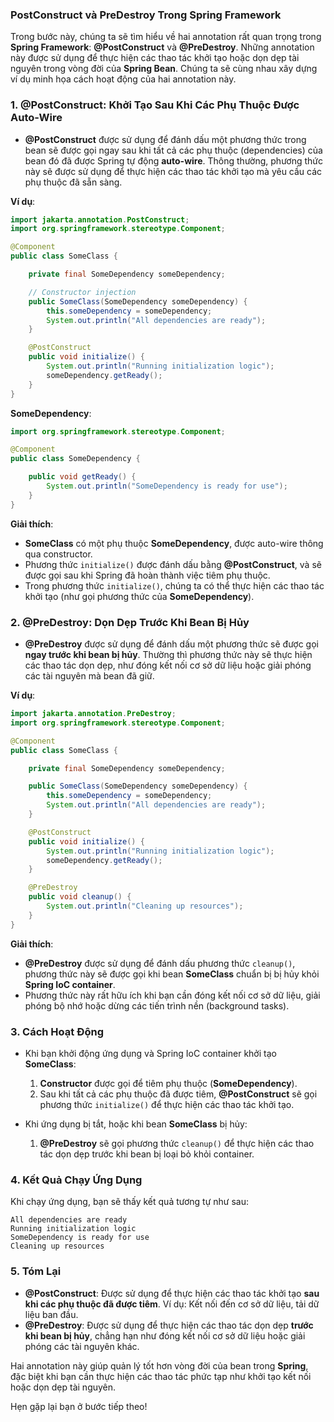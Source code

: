 ### PostConstruct và PreDestroy Trong Spring Framework

Trong bước này, chúng ta sẽ tìm hiểu về hai annotation rất quan trọng trong **Spring Framework**: **@PostConstruct** và **@PreDestroy**. Những annotation này được sử dụng để thực hiện các thao tác khởi tạo hoặc dọn dẹp tài nguyên trong vòng đời của **Spring Bean**. Chúng ta sẽ cùng nhau xây dựng ví dụ minh họa cách hoạt động của hai annotation này.

### 1. **@PostConstruct**: Khởi Tạo Sau Khi Các Phụ Thuộc Được Auto-Wire

- **@PostConstruct** được sử dụng để đánh dấu một phương thức trong bean sẽ được gọi ngay sau khi tất cả các phụ thuộc (dependencies) của bean đó đã được Spring tự động **auto-wire**. Thông thường, phương thức này sẽ được sử dụng để thực hiện các thao tác khởi tạo mà yêu cầu các phụ thuộc đã sẵn sàng.

**Ví dụ**:
```java
import jakarta.annotation.PostConstruct;
import org.springframework.stereotype.Component;

@Component
public class SomeClass {

    private final SomeDependency someDependency;

    // Constructor injection
    public SomeClass(SomeDependency someDependency) {
        this.someDependency = someDependency;
        System.out.println("All dependencies are ready");
    }

    @PostConstruct
    public void initialize() {
        System.out.println("Running initialization logic");
        someDependency.getReady();
    }
}
```

**SomeDependency**:
```java
import org.springframework.stereotype.Component;

@Component
public class SomeDependency {

    public void getReady() {
        System.out.println("SomeDependency is ready for use");
    }
}
```

**Giải thích**:
- **SomeClass** có một phụ thuộc **SomeDependency**, được auto-wire thông qua constructor.
- Phương thức `initialize()` được đánh dấu bằng **@PostConstruct**, và sẽ được gọi sau khi Spring đã hoàn thành việc tiêm phụ thuộc.
- Trong phương thức `initialize()`, chúng ta có thể thực hiện các thao tác khởi tạo (như gọi phương thức của **SomeDependency**).

### 2. **@PreDestroy**: Dọn Dẹp Trước Khi Bean Bị Hủy

- **@PreDestroy** được sử dụng để đánh dấu một phương thức sẽ được gọi **ngay trước khi bean bị hủy**. Thường thì phương thức này sẽ thực hiện các thao tác dọn dẹp, như đóng kết nối cơ sở dữ liệu hoặc giải phóng các tài nguyên mà bean đã giữ.

**Ví dụ**:
```java
import jakarta.annotation.PreDestroy;
import org.springframework.stereotype.Component;

@Component
public class SomeClass {

    private final SomeDependency someDependency;

    public SomeClass(SomeDependency someDependency) {
        this.someDependency = someDependency;
        System.out.println("All dependencies are ready");
    }

    @PostConstruct
    public void initialize() {
        System.out.println("Running initialization logic");
        someDependency.getReady();
    }

    @PreDestroy
    public void cleanup() {
        System.out.println("Cleaning up resources");
    }
}
```

**Giải thích**:
- **@PreDestroy** được sử dụng để đánh dấu phương thức `cleanup()`, phương thức này sẽ được gọi khi bean **SomeClass** chuẩn bị bị hủy khỏi **Spring IoC container**.
- Phương thức này rất hữu ích khi bạn cần đóng kết nối cơ sở dữ liệu, giải phóng bộ nhớ hoặc dừng các tiến trình nền (background tasks).

### 3. **Cách Hoạt Động**

- Khi bạn khởi động ứng dụng và Spring IoC container khởi tạo **SomeClass**:
  1. **Constructor** được gọi để tiêm phụ thuộc (**SomeDependency**).
  2. Sau khi tất cả các phụ thuộc đã được tiêm, **@PostConstruct** sẽ gọi phương thức `initialize()` để thực hiện các thao tác khởi tạo.
  
- Khi ứng dụng bị tắt, hoặc khi bean **SomeClass** bị hủy:
  1. **@PreDestroy** sẽ gọi phương thức `cleanup()` để thực hiện các thao tác dọn dẹp trước khi bean bị loại bỏ khỏi container.

### 4. **Kết Quả Chạy Ứng Dụng**

Khi chạy ứng dụng, bạn sẽ thấy kết quả tương tự như sau:

```
All dependencies are ready
Running initialization logic
SomeDependency is ready for use
Cleaning up resources
```

### 5. **Tóm Lại**

- **@PostConstruct**: Được sử dụng để thực hiện các thao tác khởi tạo **sau khi các phụ thuộc đã được tiêm**. Ví dụ: Kết nối đến cơ sở dữ liệu, tải dữ liệu ban đầu.
- **@PreDestroy**: Được sử dụng để thực hiện các thao tác dọn dẹp **trước khi bean bị hủy**, chẳng hạn như đóng kết nối cơ sở dữ liệu hoặc giải phóng các tài nguyên khác.

Hai annotation này giúp quản lý tốt hơn vòng đời của bean trong **Spring**, đặc biệt khi bạn cần thực hiện các thao tác phức tạp như khởi tạo kết nối hoặc dọn dẹp tài nguyên.

Hẹn gặp lại bạn ở bước tiếp theo!
